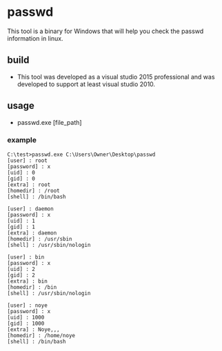 # passwd
This tool is a binary for Windows that will help you check the passwd information in linux.

## build
* This tool was developed as a visual studio 2015 professional and was developed to support at least visual studio 2010.

## usage
* passwd.exe [file_path]

### example
```
C:\test>passwd.exe C:\Users\Owner\Desktop\passwd
[user] : root
[password] : x
[uid] : 0
[gid] : 0
[extra] : root
[homedir] : /root
[shell] : /bin/bash

[user] : daemon
[password] : x
[uid] : 1
[gid] : 1
[extra] : daemon
[homedir] : /usr/sbin
[shell] : /usr/sbin/nologin

[user] : bin
[password] : x
[uid] : 2
[gid] : 2
[extra] : bin
[homedir] : /bin
[shell] : /usr/sbin/nologin

[user] : noye
[password] : x
[uid] : 1000
[gid] : 1000
[extra] : Noye,,,
[homedir] : /home/noye
[shell] : /bin/bash
```
